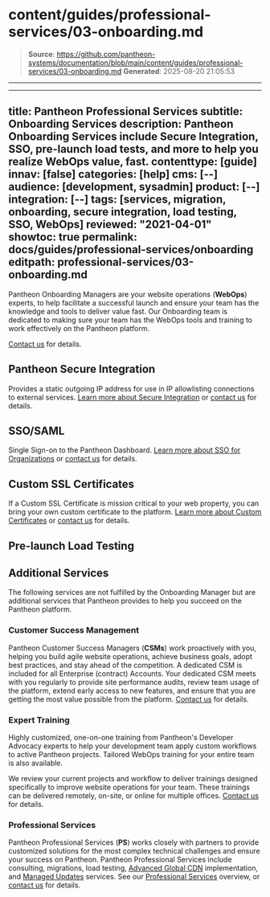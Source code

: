 # content/guides/professional-services/03-onboarding.md

> **Source**: https://github.com/pantheon-systems/documentation/blob/main/content/guides/professional-services/03-onboarding.md
> **Generated**: 2025-08-20 21:05:53

---

---
title: Pantheon Professional Services
subtitle: Onboarding Services
description: Pantheon Onboarding Services include Secure Integration, SSO, pre-launch load tests, and more to help you realize WebOps value, fast.
contenttype: [guide]
innav: [false]
categories: [help]
cms: [--]
audience: [development, sysadmin]
product: [--]
integration: [--]
tags: [services, migration, onboarding, secure integration, load testing, SSO, WebOps]
reviewed: "2021-04-01"
showtoc: true
permalink: docs/guides/professional-services/onboarding
editpath: professional-services/03-onboarding.md
---

Pantheon Onboarding Managers are your website operations (**WebOps**) experts, to help facilitate a successful launch and ensure your team has the knowledge and tools to deliver value fast. Our Onboarding team is dedicated to making sure your team has the WebOps tools and training to work effectively on the Pantheon platform.

[Contact us](https://pantheon.io/professional-services?docs) for details.

## Pantheon Secure Integration

Provides a static outgoing IP address for use in IP allowlisting connections to external services. [Learn more about Secure Integration](/guides/secure-development/secure-integration) or [contact us](https://pantheon.io/professional-services?docs) for details.

## SSO/SAML

Single Sign-on to the Pantheon Dashboard. [Learn more about SSO for Organizations](/guides/sso/sso-organizations) or [contact us](https://pantheon.io/professional-services?docs) for details.

## Custom SSL Certificates

If a Custom SSL Certificate is mission critical to your web property, you can bring your own custom certificate to the platform. [Learn more about Custom Certificates](/custom-certificates) or [contact us](https://pantheon.io/professional-services?docs) for details.

## Pre-launch Load Testing

<Partial file="load-testing.md" />

## Additional Services

The following services are not fulfilled by the Onboarding Manager but are additional services that Pantheon provides to help you succeed on the Pantheon platform.

### Customer Success Management

Pantheon Customer Success Managers (**CSMs**) work proactively with you, helping you build agile website operations, achieve business goals, adopt best practices, and stay ahead of the competition. A dedicated CSM is included for all Enterprise (contract) Accounts. Your dedicated CSM meets with you regularly to provide site performance audits, review team usage of the platform, extend early access to new features, and ensure that you are getting the most value possible from the platform. [Contact us](https://pantheon.io/contact-us?docs) for details.

### Expert Training

Highly customized, one-on-one training from Pantheon's Developer Advocacy experts to help your development team apply custom workflows to active Pantheon projects. Tailored WebOps training for your entire team is also available.

We review your current projects and workflow to deliver trainings designed specifically to improve website operations for your team. These trainings can be delivered remotely, on-site, or online for multiple offices. [Contact us](https://pantheon.io/learn-pantheon?docs) for details.

### Professional Services

Pantheon Professional Services (**PS**) works closely with partners to provide customized solutions for the most complex technical challenges and ensure your success on Pantheon. Pantheon Professional Services include consulting, migrations, load testing, [Advanced Global CDN](/guides/professional-services/advanced-global-cdn) implementation, and [Managed Updates](/guides/professional-services/managed-updates) services. See our [Professional Services](/guides/professional-services) overview, or [contact us](https://pantheon.io/professional-services?docs) for details.
